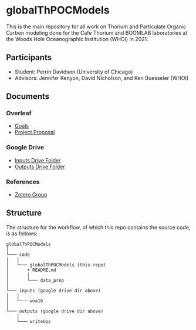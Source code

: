 # globalThPOCModels
This is the main repository for all work on Thorium and Particulate Organic Carbon modeling done for the Cafe Thorium and BOOMLAB laboratories at the Woods Hole Oceanographic Institution (WHOI) in 2021.

## Participants
- Student: Perrin Davidson (University of Chicago)
- Advisors: Jennifer Kenyon, David Nicholson, and Ken Buesseler (WHOI)

## Documents
### Overleaf
- [Goals](https://www.overleaf.com/read/fpsrywmqkqvk)
- [Project Proposal](https://www.overleaf.com/read/pgkxfrdfcxjk)

### Google Drive
- [Inputs Drive Folder](https://drive.google.com/drive/folders/1FbfDFRtGEQRfYFgPkvg9Tx28SybWRtHQ?usp=sharing)
- [Outputs Drive Folder](https://drive.google.com/drive/folders/1PcStLlR-VXU2s-7o-9YD911z435JSFDf?usp=sharing)

### References
- [Zotero Group](https://www.zotero.org/groups/globalThPOCModels)

## Structure
The structure for the workflow, of which this repo contains the source code, is as follows:
```
globalThPOCModels
│
└─── code
│   │
│   └─── globalThPOCModels (this repo)
│       + README.md 
│       │
│       └─── data_prep
│   
└─── inputs (google drive dir above)
│   │
│   └─── woa18
│   
└─── outputs (google drive dir above)
    │
    └─── writeUps
```
